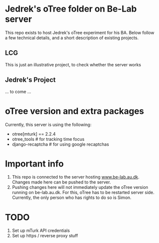 # Jedrek's oTree folder on Be-Lab server

This repo exists to host Jedrek's oTree experiment for his BA. Below follow a few technical details, and a short description of existing projects.

## LCG

This is just an illustrative project, to check whether the server works

## Jedrek's Project

... to come ...


# oTree version and extra packages
Currently, this server is using the following:
- otree[mturk] == 2.2.4
- otree_tools # for tracking time focus
- django-recaptcha # for using google recaptchas


# Important info
1. This repo is connected to the server hosting www.be-lab.au.dk. Changes made here can be pushed to the server.
2. Pushing changes here will not immediately update the oTree version running on be-lab.au.dk. For this, oTree has to be restarted server side. Currently, the only person who has rights to do so is Simon. 

# TODO

1. Set up mTurk API credentials
2. Set up https / reverse proxy stuff







